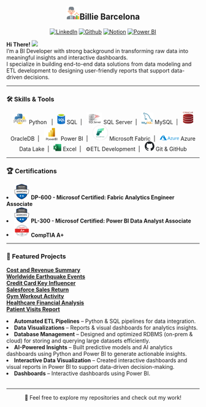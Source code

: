 # <h2 align="center"><img src="Images/Data Scientist.png" width="35px">Billie Barcelona </h2>
<p align="center"><a href="https://www.linkedin.com/in/billie-barcelona" target="_blank"><img alt="LinkedIn" src="https://img.shields.io/badge/LinkedIn-%230077B5.svg?&style=for-the-badge&logo=linkedin&logoColor=white" /></a> <a href="https://github.com/barcelonab" target="_blank"><img alt="Github" src="https://img.shields.io/badge/GitHub-%2312100E.svg?&style=for-the-badge&logo=Github&logoColor=white" /></a> <a href="https://www.notion.so/Billie-Barcelona-BI-Developer-IT-Administrator-2752a80f72ee80759ca5f107bb18f673?pvs=12"><img alt="Notion" src="https://img.shields.io/badge/Notion-%23000000.svg?&style=for-the-badge&logo=notion&logoColor=white" /></a> <a href="https://app.powerbi.com/view?r=eyJrIjoiZWQzYTcyZGYtZmVlYi00NzFlLTk3MTMtOTkwOGRhMWU5ODQ5IiwidCI6ImVmZGNhNGNlLWQ5NDUtNGJhZi05ZmQ5LTMyZjc1ODI1N2FiMyJ9"><img alt="Power BI" src="https://img.shields.io/badge/Power%20BI-%23F2C811.svg?&style=for-the-badge&logo=power-bi&logoColor=black" /></a>
</p>

<p align="Left">
  <b>Hi There!</b> <img src="https://media.giphy.com/media/hvRJCLFzcasrR4ia7z/giphy.gif" width="25">
  <br>
  I’m a BI Developer with strong background in transforming raw data into meaningful insights and interactive dashboards.<br>
  I specialize in building end-to-end data solutions from data modeling and ETL development to designing user-friendly reports that support data-driven decisions.
</p>

---

<h3>🛠 Skills & Tools</h3>
<p align="center">
  <img src="Images/Python.jpg" width="40px"> Python &nbsp; | &nbsp;&nbsp;<img src="Images/SQL.png" width="20px"> SQL &nbsp;| &nbsp;&nbsp;<img src="Images/SQLServer.jpg" width="40px"> SQL Server &nbsp;| &nbsp;&nbsp;<img src="Images/MYSQL.png" width="30px"> MySQL &nbsp;| &nbsp;&nbsp;<img src="Images/Oracle.jpg" width="30px"> OracleDB &nbsp;| &nbsp;&nbsp;<img src="Images/Power BI.jpg" width="40px"> Power BI &nbsp;| &nbsp;&nbsp;<img src="Images/Fabric.png" width="40px"> Microsoft Fabric &nbsp;| &nbsp;&nbsp;<img src="Images/Azure.png" width="50px"> Azure Data Lake &nbsp;| &nbsp;&nbsp;<img src="Images/Excel.png" width="20px"> Excel &nbsp;| &nbsp;&nbsp;⚙️ETL Development &nbsp;| &nbsp;&nbsp;<img src="Images/Github.png" width="25px"> Git & GitHub
</p>

---

<h3>🏆 Certifications</h3>
  <li><img src="Images/License Logo.png" width="40px"> <b>DP-600 - Microsof Certified: Fabric Analytics Engineer Associate</b></li>
  <li><img src="Images/License Logo.png" width="40px">  <b>PL-300 - Microsof Certified: Power BI Data Analyst Associate</b></li>
  <li><img src="Images/A+.png" width="40px"> <b>CompTIA A+</b></li>
  
---

<h3>📂 Featured Projects</h3>

<b>[Cost and Revenue Summary](https://app.fabric.microsoft.com/view?r=eyJrIjoiZTQ0NDAzM2EtNjNhZi00MWVmLWJkNGQtNDA0NDJlNTU5NmQwIiwidCI6ImVmZGNhNGNlLWQ5NDUtNGJhZi05ZmQ5LTMyZjc1ODI1N2FiMyJ9)</b>   
<b>[Worldwide Earthquake Events](https://github.com/barcelonab/Worldwide-Earthquake-Events)</b>   
<b>[Credit Card Key Influencer](https://app.fabric.microsoft.com/reportEmbed?reportId=b2617afe-9b8e-4d43-a0e4-748c4fc1d893&appId=580623a6-574b-4d52-a9fa-b833982f36e1&autoAuth=true&ctid=2883e0f0-c907-4301-bcf3-107a403175cb&actionBarEnabled=true&reportCopilotInEmbed=true)</b>   
<b>[Salesforce Sales Return](https://app.powerbi.com/view?r=eyJrIjoiMjEyMTYwOGMtOWNjNi00Y2ViLWI1M2EtMGVhZGNlMGZkN2Y3IiwidCI6ImVmZGNhNGNlLWQ5NDUtNGJhZi05ZmQ5LTMyZjc1ODI1N2FiMyJ9)</b>   
<b>[Gym Workout Activity](https://app.fabric.microsoft.com/view?r=eyJrIjoiMGUwY2UwZjAtMmU3Yi00ZWIzLWE4N2ItYzczN2FkNDIyZjYzIiwidCI6ImVmZGNhNGNlLWQ5NDUtNGJhZi05ZmQ5LTMyZjc1ODI1N2FiMyJ9)</b>   
<b>[Healthcare Financial Analysis](https://app.powerbi.com/view?r=eyJrIjoiZGZhNTcyOGItMjZmNy00MTU0LWJhNGItMmI1YjAxZTZjY2VjIiwidCI6ImVmZGNhNGNlLWQ5NDUtNGJhZi05ZmQ5LTMyZjc1ODI1N2FiMyJ9)</b>   
<b>[Patient Visits Report](https://app.fabric.microsoft.com/view?r=eyJrIjoiMTIwZmM1OTQtNTcyMi00MDNjLWIwMDUtOTFiODQ2MTkzMGExIiwidCI6ImVmZGNhNGNlLWQ5NDUtNGJhZi05ZmQ5LTMyZjc1ODI1N2FiMyJ9)</b>   
  
  <li><b>Automated ETL Pipelines</b> – Python & SQL pipelines for data integration.</li>
  <li><b>Data Visualizations</b> – Reports & visual dashboards for analytics insights.</li>
  <li><b>Database Management</b> – Designed and optimized RDBMS (on-prem & cloud) for storing and querying large datasets efficiently.</li>
  <li><b>AI-Powered Insights</b> – Built predictive models and AI analytics dashboards using Python and Power BI to generate actionable insights.</li>
  <li><b>Interactive Data Visualization</b> – Created interactive dashboards and visual reports in Power BI to support data-driven decision-making.</li>
  <li><b>Dashboards</b> – Interactive dashboards using Power BI.</li>&nbsp;&nbsp;&nbsp;


    
---

<p align="center">
  🚀 Feel free to explore my repositories and check out my work!
</p>
   </p>


